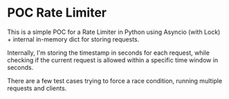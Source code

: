 # POC Rate Limiter

This is a simple POC for a Rate Limiter in Python using Asyncio (with Lock) + internal in-memory dict for storing requests.

Internally, I'm storing the timestamp in seconds for each request, while checking if the current request is allowed within a specific time window in seconds.

There are a few test cases trying to force a race condition, running multiple requests and clients.
